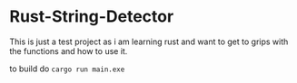 # Rust-String-Detector
This is just a test project as i am learning rust and want to get to grips with the functions and how to use it.<br>

to build do `cargo run main.exe`
